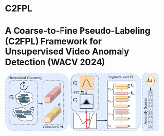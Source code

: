# C2FPL

# A Coarse-to-Fine Pseudo-Labeling (C2FPL) Framework for Unsupervised Video Anomaly Detection (WACV 2024)





<p align="center">
<img src="imgs/wacv2024.png" width="1050">
</p>